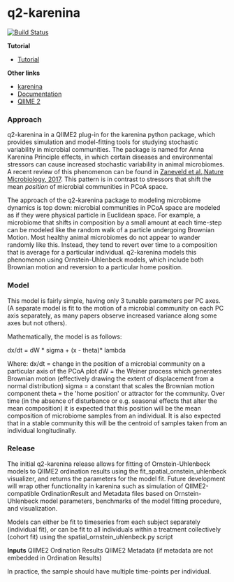# q2-karenina
[![Build Status](https://travis-ci.org/zaneveld/q2-karenina.svg?branch=master)](https://travis-ci.org/zaneveld/q2-karenina)

**Tutorial**
* [Tutorial](https://github.com/zaneveld/q2-karenina/blob/master/doc/q2-karenina_tutorial.md)

**Other links**
* [karenina](https://github.com/zaneveld/karenina)
* [Documentation](https://zaneveld.github.io/karenina/html/index.html)
* [QIIME 2](https://qiime2.org)

### Approach

q2-karenina in a QIIME2 plug-in for the karenina python package, which provides simulation and model-fitting tools for studying stochastic variability in microbial communities. The package is named for Anna Karenina Principle effects, in which certain diseases and environmental stressors can cause increased stochastic variability in animal microbiomes. A recent review of this phenomenon can be found in [Zaneveld et al.,Nature Microbiology, 2017](https://www.ncbi.nlm.nih.gov/pubmed/28836573). This pattern is in contrast to stressors that shift the mean *position* of microbial communities in PCoA space.

The approach of the q2-karenina package to modeling microbiome dynamics is top down: microbial communities in PCoA space are modeled as if they were physical particle in Euclidean space. For example, a microbiome that shifts in composition by a small amount at each time-step can be modeled like the random walk of a particle undergoing Brownian Motion. Most healthy animal microbiomes do not appear to wander randomly like this. Instead, they tend to revert over time to a composition that is average for a particular individual. q2-karenina models this phenomenon using Ornstein-Uhlenbeck models, which include both Brownian motion and reversion to a particular home position. 

### Model

This model is fairly simple, having only 3 tunable parameters per PC axes. (A separate model is fit to the  motion of a microbial community on each PC axis separately, as many papers observe increased variance along some axes but not others).

Mathematically, the model is as follows:

dx/dt = dW * sigma + (x - theta)* lambda

Where:
dx/dt = change in the position of a microbial community on a particular axis of the PCoA plot 
dW = the Weiner process which generates Brownian motion (effectively drawing the extent of displacement from a normal distribution)
sigma = a constant that scales the Brownian motion component
theta = the 'home position' or attractor for the community. Over time (in the absence of disturbance or e.g. seasonal effects that alter the mean composition) it is expected that this position will be the mean composition of microbiome samples from an individual. It is also expected that in a stable community this will be the centroid of samples taken from an individual longitudinally.

### Release

The initial q2-karenina release allows for fitting of Ornstein-Uhlenbeck models to QIIME2 ordination results using the fit_spatial_ornstein_uhlenbeck visualizer, and returns the parameters for the model fit. Future development will wrap other functionality in karenina such as simulation of QIIME2-compatible OrdinationResult and Metadata files based on Ornstein-Uhlenbeck model parameters, benchmarks of the model fitting procedure, and visualization.

Models can either be fit to timeseries from each subject separately (individual fit), or can be fit to all individuals within a treatment collectively (cohort fit) using the spatial_ornstein_uhlenbeck.py script

**Inputs**
QIIME2 Ordination Results
QIIME2 Metadata (if metadata are not embedded in Ordination Results)

In practice, the sample should have multiple time-points per individual.
